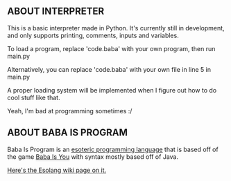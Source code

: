 ## ABOUT INTERPRETER
This is a basic interpreter made in Python. It's currently still in development, and only supports printing, comments, inputs and variables.

To load a program, replace 'code.baba' with your own program, then run main.py

Alternatively, you can replace 'code.baba' with your own file in line 5 in main.py

A proper loading system will be implemented when I figure out how to do cool stuff like that.

Yeah, I'm bad at programming sometimes :/

## ABOUT BABA IS PROGRAM
Baba Is Program is an [esoteric programming language](https://en.wikipedia.org/wiki/Esoteric_programming_language) that is based off of the game [Baba Is You](https://www.hempuli.com/baba/) with syntax mostly based off of Java.

[Here's the Esolang wiki page on it.](https://esolangs.org/wiki/Baba_is_program)
